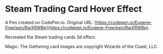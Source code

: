 # Steam Trading Card Hover Effect

A Pen created on CodePen.io. Original URL: [https://codepen.io/Eugene-Free/pen/RwXRWBp](https://codepen.io/Eugene-Free/pen/RwXRWBp).

Recreated the Steam trading cards 3d effect.


Magic: The Gathering card images are copyright Wizards of the Coast, LLC.